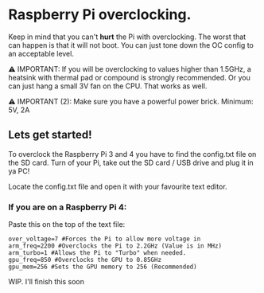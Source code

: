 # Raspberry Pi overclocking.
Keep in mind that you can't **hurt** the Pi with overclocking. The worst that can happen is that it will not boot.
You can just tone down the OC config to an acceptable level.

⚠️ IMPORTANT: If you will be overclocking to values higher than 1.5GHz, a heatsink with thermal pad or compound is strongly recommended.
Or you can just hang a small 3V fan on the CPU. That works as well. 

⚠️ IMPORTANT (2): Make sure you have a powerful power brick. Minimum: 5V, 2A

## Lets get started!
To overclock the Raspberry Pi 3 and 4 you have to find the config.txt file on the SD card.
Turn of your Pi, take out the SD card / USB drive and plug it in ya PC! 

Locate the config.txt file and open it with your favourite text editor.

### If you are on a Raspberry Pi 4:
Paste this on the top of the text file:
```
over_voltage=7 #Forces the Pi to allow more voltage in
arm_freq=2200 #Overclocks the Pi to 2.2GHz (Value is in MHz)
arm_turbo=1 #Allows the Pi to "Turbo" when needed.
gpu_freq=850 #Overclocks the GPU to 0.85GHz 
gpu_mem=256 #Sets the GPU memory to 256 (Recommended)
```

WIP. I'll finish this soon
